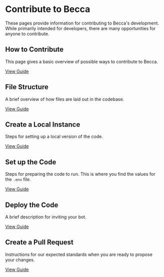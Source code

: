 # Contribute to Becca

These pages provide information for contributing to Becca's development. While primarily intended for developers, there are many opportunities for anyone to contribute.

## How to Contribute

This page gives a basic overview of possible ways to contribute to Becca.

[View Guide](/how-to-contribute.md)

## File Structure

A brief overview of how files are laid out in the codebase.

[View Guide](/file-structure.md)

## Create a Local Instance

Steps for setting up a local version of the code.

[View Guide](/create-local.md)

## Set up the Code

Steps for preparing the code to run. This is where you find the values for the `.env` file.

[View Guide](/setup-code.md)

## Deploy the Code

A brief description for inviting your bot.

[View Guide](/deploy-code.md)

## Create a Pull Request

Instructions for our expected standards when you are ready to propose your changes.

[View Guide](/creating-pr.md)
